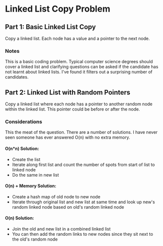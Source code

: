 # Linked List Copy Problem

## Part 1: Basic Linked List Copy

Copy a linked list. Each node has a value and a pointer to the next node.

### Notes

This is a basic coding problem. Typical computer science degrees should cover a linked list and clarifying questions can be asked if the candidate has not learnt about linked lists. I've found it filters out a surprising number of candidates.

## Part 2: Linked List with Random Pointers

Copy a linked list where each node has a pointer to another random node within the linked list. This pointer could be before or after the node.

### Considerations

This the meat of the question. There are a number of solutions. I have never seen someone has ever answered O(n) with no extra memory.

#### O(n*n) Solution:
- Create the list
- Iterate along first list and count the number of spots from start of list to linked node
- Do the same in new list

#### O(n) + Memory Solution:
- Create a hash map of old node to new node
- Iterate through original list and new list at same time and look up new's random linked node based on old's random linked node

#### O(n) Solution:
- Join the old and new list in a combined linked list
- You can then add the random links to new nodes since they sit next to the old's random node